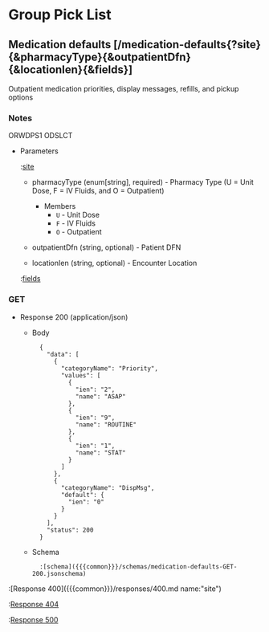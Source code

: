 # Group Pick List

## Medication defaults [/medication-defaults{?site}{&pharmacyType}{&outpatientDfn}{&locationIen}{&fields}]

Outpatient medication priorities, display messages, refills, and pickup options

### Notes

ORWDPS1 ODSLCT

+ Parameters

    :[site]({{{common}}}/parameters/site.md)

    + pharmacyType (enum[string], required) - Pharmacy Type (U = Unit Dose, F = IV Fluids, and O = Outpatient)

        + Members
            + `U` - Unit Dose
            + `F` - IV Fluids
            + `O` - Outpatient


    + outpatientDfn (string, optional) - Patient DFN

    + locationIen (string, optional) - Encounter Location

    :[fields]({{{common}}}/parameters/fields.md)

### GET

+ Response 200 (application/json)

    + Body

            {
              "data": [
                {
                  "categoryName": "Priority",
                  "values": [
                    {
                      "ien": "2",
                      "name": "ASAP"
                    },
                    {
                      "ien": "9",
                      "name": "ROUTINE"
                    },
                    {
                      "ien": "1",
                      "name": "STAT"
                    }
                  ]
                },
                {
                  "categoryName": "DispMsg",
                  "default": {
                    "ien": "0"
                  }
                }
              ],
              "status": 200
            }

    + Schema

            :[schema]({{{common}}}/schemas/medication-defaults-GET-200.jsonschema)

:[Response 400]({{{common}}}/responses/400.md name:"site")

:[Response 404]({{{common}}}/responses/404.md)

:[Response 500]({{{common}}}/responses/500.md)


